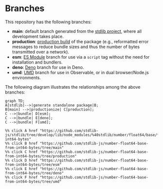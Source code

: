 <!--

@license Apache-2.0

Copyright (c) 2022 The Stdlib Authors.

Licensed under the Apache License, Version 2.0 (the "License");
you may not use this file except in compliance with the License.
You may obtain a copy of the License at

    http://www.apache.org/licenses/LICENSE-2.0

Unless required by applicable law or agreed to in writing, software
distributed under the License is distributed on an "AS IS" BASIS,
WITHOUT WARRANTIES OR CONDITIONS OF ANY KIND, either express or implied.
See the License for the specific language governing permissions and
limitations under the License.

-->

# Branches

This repository has the following branches:

-   **main**: default branch generated from the [stdlib project][stdlib-url], where all development takes place.
-   **production**: [production build][production-url] of the package (e.g., reformatted error messages to reduce bundle sizes and thus the number of bytes transmitted over a network).
-   **esm**: [ES Module][esm-url] branch for use via a `script` tag without the need for installation and bundlers.
-   **deno**: [Deno][deno-url] branch for use in Deno.
-   **umd**: [UMD][umd-url] branch for use in Observable, or in dual browser/Node.js environments.

The following diagram illustrates the relationships among the above branches:

```mermaid
graph TD;
A[stdlib]-->|generate standalone package|B;
B[main] -->|productionize| C[production];
C -->|bundle| D[esm];
C -->|bundle| E[deno];
C -->|bundle| F[umd];

%% click A href "https://github.com/stdlib-js/stdlib/tree/develop/lib/node_modules/%40stdlib/number/float64/base/from-int64-bytes"
%% click B href "https://github.com/stdlib-js/number-float64-base-from-int64-bytes/tree/main"
%% click C href "https://github.com/stdlib-js/number-float64-base-from-int64-bytes/tree/production"
%% click D href "https://github.com/stdlib-js/number-float64-base-from-int64-bytes/tree/esm"
%% click E href "https://github.com/stdlib-js/number-float64-base-from-int64-bytes/tree/deno"
%% click F href "https://github.com/stdlib-js/number-float64-base-from-int64-bytes/tree/umd"
```

[stdlib-url]: https://github.com/stdlib-js/stdlib/tree/develop/lib/node_modules/%40stdlib/number/float64/base/from-int64-bytes
[production-url]: https://github.com/stdlib-js/number-float64-base-from-int64-bytes/tree/production
[deno-url]: https://github.com/stdlib-js/number-float64-base-from-int64-bytes/tree/deno
[umd-url]: https://github.com/stdlib-js/number-float64-base-from-int64-bytes/tree/umd
[esm-url]: https://github.com/stdlib-js/number-float64-base-from-int64-bytes/tree/esm